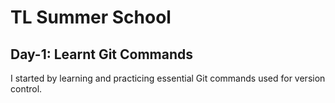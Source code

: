 # TL Summer School

## Day-1: Learnt Git Commands


I started by learning and practicing essential Git commands used for version control.
